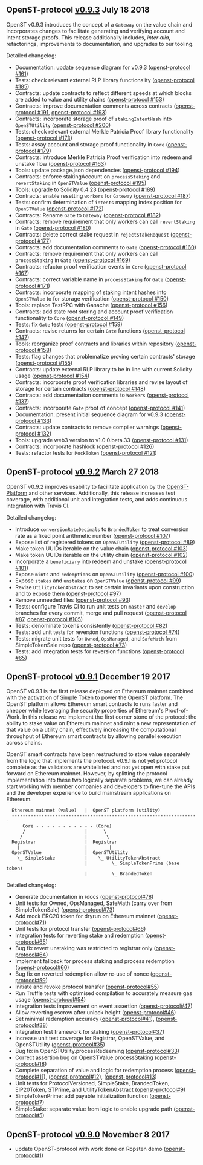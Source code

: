 ## OpenST-protocol [v0.9.3](https://github.com/OpenSTFoundation/openst-protocol/releases/tag/v0.9.3) July 18 2018

OpenST v0.9.3 introduces the concept of a `Gateway` on the value chain and incorporates changes to facilitate generating and verifying account and intent storage proofs. This release additionally includes, _inter alia_, refactorings, improvements to documentation, and upgrades to our tooling.

Detailed changelog:

- Documentation: update sequence diagram for v0.9.3 ([openst-protocol #161](https://github.com/OpenSTFoundation/openst-protocol/pull/161))
- Tests: check relevant external RLP library functionality ([openst-protocol #185](https://github.com/OpenSTFoundation/openst-protocol/pull/185))
- Contracts: update contracts to reflect different speeds at which blocks are added to value and utility chains ([openst-protocol #153](https://github.com/OpenSTFoundation/openst-protocol/pull/153))
- Contracts: improve documentation comments across contracts ([openst-protocol #191](https://github.com/OpenSTFoundation/openst-protocol/pull/191), [openst-protocol #193](https://github.com/OpenSTFoundation/openst-protocol/pull/193))
- Contracts: incorporate storage proof of `stakingIntentHash` into `OpenSTUtility` ([openst-protocol #200](https://github.com/OpenSTFoundation/openst-protocol/pull/200))
- Tests: check relevant external Merkle Patricia Proof library functionality ([openst-protocol #173](https://github.com/OpenSTFoundation/openst-protocol/pull/173))
- Tests: assay account and storage proof functionality in `Core` ([openst-protocol #179](https://github.com/OpenSTFoundation/openst-protocol/pull/179))
- Contracts: introduce Merkle Patricia Proof verification into redeem and unstake flow ([openst-protocol #163](https://github.com/OpenSTFoundation/openst-protocol/pull/163))
- Tools: update package.json dependencies ([openst-protocol #194](https://github.com/OpenSTFoundation/openst-protocol/pull/194))
- Contracts: enforce stakingAccount on `processStaking` and `revertStaking` in `OpenSTValue` ([openst-protocol #195](https://github.com/OpenSTFoundation/openst-protocol/pull/195))
- Tools: upgrade to Solidity 0.4.23 ([openst-protocol #189](https://github.com/OpenSTFoundation/openst-protocol/pull/189))
- Contracts: enable resetting `workers` for `Gateway` ([openst-protocol #187](https://github.com/OpenSTFoundation/openst-protocol/pull/187))
- Tests: confirm determination of `intents` mapping index position for `OpenSTValue` ([openst-protocol #172](https://github.com/OpenSTFoundation/openst-protocol/pull/172))
- Contracts: Rename `Gate` to `Gateway` ([openst-protocol #182](https://github.com/OpenSTFoundation/openst-protocol/pull/182))
- Contracts: remove requirement that only workers can call `revertStaking` in `Gate` ([openst-protocol #180](https://github.com/OpenSTFoundation/openst-protocol/pull/180))
- Contracts: delete correct stake request in `rejectStakeRequest` ([openst-protocol #177](https://github.com/OpenSTFoundation/openst-protocol/pull/177))
- Contracts: add documentation comments to `Gate` ([openst-protocol #160](https://github.com/OpenSTFoundation/openst-protocol/pull/160))
- Contracts: remove requirement that only workers can call `processStaking` in `Gate` ([openst-protocol #169](https://github.com/OpenSTFoundation/openst-protocol/pull/169))
- Contracts: refactor proof verification events in `Core` ([openst-protocol #167](https://github.com/OpenSTFoundation/openst-protocol/pull/167))
- Contracts: correct variable name in `processStaking` for `Gate` ([openst-protocol #171](https://github.com/OpenSTFoundation/openst-protocol/pull/171))
- Contracts: incorporate mapping of staking intent hashes into `OpenSTValue` to for storage verification ([openst-protocol #150](https://github.com/OpenSTFoundation/openst-protocol/pull/150))
- Tools: replace TestRPC with Ganache ([openst-protocol #156](https://github.com/OpenSTFoundation/openst-protocol/pull/156))
- Contracts: add state root storing and account proof verification functionality to `Core` ([openst-protocol #149](https://github.com/OpenSTFoundation/openst-protocol/pull/149))
- Tests: fix `Gate` tests ([openst-protocol #159](https://github.com/OpenSTFoundation/openst-protocol/pull/159))
- Contracts: revise returns for certain `Gate` functions ([openst-protocol #147](https://github.com/OpenSTFoundation/openst-protocol/pull/147))
- Tools: reorganize proof contracts and libraries within repository ([openst-protocol #158](https://github.com/OpenSTFoundation/openst-protocol/pull/158))
- Tests: flag changes that problematize proving certain contracts' storage ([openst-protocol #155](https://github.com/OpenSTFoundation/openst-protocol/pull/155))
- Contracts: update external RLP library to be in line with current Solidity usage ([openst-protocol #154](https://github.com/OpenSTFoundation/openst-protocol/pull/154))
- Contracts: incorporate proof verification libraries and revise layout of storage for certain contracts ([openst-protocol #148](https://github.com/OpenSTFoundation/openst-protocol/pull/148))
- Contracts: add documentation comments to `Workers` ([openst-protocol #137](https://github.com/OpenSTFoundation/openst-protocol/pull/137))
- Contracts: incorporate `Gate` proof of concept ([openst-protocol #141](https://github.com/OpenSTFoundation/openst-protocol/pull/141))
- Documentation: present initial sequence diagram for v0.9.3 ([openst-protocol #133](https://github.com/OpenSTFoundation/openst-protocol/pull/133))
- Contracts: update contracts to remove compiler warnings ([openst-protocol #132](https://github.com/OpenSTFoundation/openst-protocol/pull/132))
- Tools: upgrade web3 version to v1.0.0.beta.33 ([openst-protocol #131](https://github.com/OpenSTFoundation/openst-protocol/pull/131))
- Contracts: incorporate hashlock ([openst-protocol #126](https://github.com/OpenSTFoundation/openst-protocol/pull/126))
- Tests: refactor tests for `MockToken` ([openst-protocol #121](https://github.com/OpenSTFoundation/openst-protocol/pull/121))

## OpenST-protocol [v0.9.2](https://github.com/OpenSTFoundation/openst-protocol/releases/tag/v0.9.2) March 27 2018

OpenST v0.9.2 improves usability to facilitate application by the [OpenST-Platform](https://github.com/OpenSTFoundation/openst-platform) and other services. Additionally, this release increases test coverage, with additional unit and integration tests, and adds continuous integration with Travis CI.

Detailed changelog:

- Introduce `conversionRateDecimals` to `BrandedToken` to treat conversion rate as a fixed point arithmetic number ([openst-protocol #107](https://github.com/OpenSTFoundation/openst-protocol/pull/107))
- Expose list of registered tokens on `OpenSTUtility` ([openst-protocol #89](https://github.com/OpenSTFoundation/openst-protocol/pull/89))
- Make token UUIDs iterable on the value chain ([openst-protocol #103](https://github.com/OpenSTFoundation/openst-protocol/pull/103))
- Make token UUIDs iterable on the utility chain ([openst-protocol #102](https://github.com/OpenSTFoundation/openst-protocol/pull/102))
- Incorporate a `beneficiary` into redeem and unstake ([openst-protocol #101](https://github.com/OpenSTFoundation/openst-protocol/pull/101))
- Expose `mints` and `redemptions` on `OpenSTUtility` ([openst-protocol #100](https://github.com/OpenSTFoundation/openst-protocol/pull/100))
- Expose `stakes` and `unstakes` on `OpenSTValue` ([openst-protocol #99](https://github.com/OpenSTFoundation/openst-protocol/pull/99))
- Revise `UtilityTokenAbstract` to set certain invariants upon construction and to expose them ([openst-protocol #97](https://github.com/OpenSTFoundation/openst-protocol/pull/97)) 
- Remove unneeded files ([openst-protocol #93](https://github.com/OpenSTFoundation/openst-protocol/pull/93))
- Tests: configure Travis CI to run unit tests on `master` and `develop` branches for every commit, merge and pull request ([openst-protocol #87](https://github.com/OpenSTFoundation/openst-protocol/pull/87), [openst-protocol #105](https://github.com/OpenSTFoundation/openst-protocol/pull/105))
- Tests: denominate tokens consistently ([openst-protocol #82](https://github.com/OpenSTFoundation/openst-protocol/pull/82))
- Tests: add unit tests for reversion functions ([openst-protocol #74](https://github.com/OpenSTFoundation/openst-protocol/pull/74))
- Tests: migrate unit tests for `Owned`, `OpsManaged`, and `SafeMath` from SimpleTokenSale repo ([openst-protocol #73](https://github.com/OpenSTFoundation/openst-protocol/pull/73))
- Tests: add integration tests for reversion functions ([openst-protocol #65](https://github.com/OpenSTFoundation/openst-protocol/pull/65))

## OpenST-protocol [v0.9.1](https://github.com/OpenSTFoundation/openst-protocol/releases/tag/v0.9.1) December 19 2017

OpenST v0.9.1 is the first release deployed on Ethereum mainnet combined with the
activation of Simple Token to power the OpenST platform.  The OpenST platform
allows Ethereum smart contracts to runs faster and cheaper while leveraging
the security properties of Ethereum's Proof-of-Work.  In this release we implement
the first corner stone of the protocol: the ability to stake value on Ethereum
mainnet and mint a new representation of that value on a utility chain,
effectively increasing the computational throughput of Ethereum smart contracts
by allowing parallel execution across chains.

OpenST smart contracts have been restructured to store value separately from
the logic that implements the protocol.  v0.9.1 is not yet protocol complete
as the validators are whitelisted and not yet open with stake put forward on
Ethereum mainnet.  However, by splitting the protocol implementation into
these two logically separate problems, we can already start working with
member companies and developers to fine-tune the APIs and the developer
experience to build mainstream applications on Ethereum.

```
  Ethereum mainnet (value)   |  OpenST platform (utility)
  ---------------------------------------------------------------------
      Core - - - - - - - - - - - (Core)
      /                      |      \
     /                       |       \
  Registrar                  |  Registrar
    |                        |        |
  OpenSTValue                |  OpenSTUtility
    \_ SimpleStake           |    \_ UtilityTokenAbstract
                             |         \_ SimpleTokenPrime (base token)
                             |         \_ BrandedToken
```

Detailed changelog:

- Generate documentation in /docs ([openst-protocol#78](https://github.com/OpenSTFoundation/openst-protocol/pull/78))
- Unit tests for Owned, OpsManaged, SafeMath (carry over from SimpleTokenSale) ([openst-protocol#73](https://github.com/OpenSTFoundation/openst-protocol/pull/73))
- Add mock ERC20 token for dryrun on Ethereum mainnet ([openst-protocol#71](https://github.com/OpenSTFoundation/openst-protocol/pull/71))
- Unit tests for protocol transfer ([openst-protocol#66](https://github.com/OpenSTFoundation/openst-protocol/pull/66))
- Integration tests for reverting stake and redemption ([openst-protocol#65](https://github.com/OpenSTFoundation/openst-protocol/pull/65))
- Bug fix revert unstaking was restricted to registrar only ([openst-protocol#64](https://github.com/OpenSTFoundation/openst-protocol/pull/64))
- Implement fallback for process staking and process redemption ([openst-protocol#60](https://github.com/OpenSTFoundation/openst-protocol/pull/60))
- Bug fix on reverted redemption allow re-use of nonce ([openst-protocol#59](https://github.com/OpenSTFoundation/openst-protocol/pull/59))
- Initiate and revoke protocol transfer ([openst-protocol#55](https://github.com/OpenSTFoundation/openst-protocol/pull/55))
- Run Truffle tests with optimised compilation to accurately measure gas usage ([openst-protocol#54](https://github.com/OpenSTFoundation/openst-protocol/pull/54))
- Integration tests improvement on event assertion ([openst-protocol#47](https://github.com/OpenSTFoundation/openst-protocol/pull/47))
- Allow reverting escrow after unlock height ([openst-protocol#46](https://github.com/OpenSTFoundation/openst-protocol/pull/46))
- Set minimal redemption accuracy ([openst-protocol#41](https://github.com/OpenSTFoundation/openst-protocol/pull/41)),  ([openst-protocol#38](https://github.com/OpenSTFoundation/openst-protocol/pull/38))
- Integration test framework for staking ([openst-protocol#37](https://github.com/OpenSTFoundation/openst-protocol/pull/37))
- Increase unit test coverage for Registrar, OpenSTValue, and OpenSTUtility ([openst-protocol#35](https://github.com/OpenSTFoundation/openst-protocol/pull/35))
- Bug fix in OpenSTUtility.processRedeeming ([openst-protocol#33](https://github.com/OpenSTFoundation/openst-protocol/pull/33))
- Correct assertion bug on OpenSTValue.processStaking ([openst-protocol#18](https://github.com/OpenSTFoundation/openst-protocol/pull/18))
- Complete separation of value and logic for redemption process ([openst-protocol#11](https://github.com/OpenSTFoundation/openst-protocol/pull/11)), ([openst-protocol#12](https://github.com/OpenSTFoundation/openst-protocol/pull/12)),  ([openst-protocol#13](https://github.com/OpenSTFoundation/openst-protocol/pull/13))
- Unit tests for ProtocolVersioned, SimpleStake, BrandedToken, EIP20Token, STPrime, and UtilityTokenAbstract ([openst-protocol#9](https://github.com/OpenSTFoundation/openst-protocol/pull/9))
- SimpleTokenPrime: add payable initialization function ([openst-protocol#7](https://github.com/OpenSTFoundation/openst-protocol/pull/7))
- SimpleStake: separate value from logic to enable upgrade path ([openst-protocol#5](https://github.com/OpenSTFoundation/openst-protocol/pull/1))


## OpenST-protocol [v0.9.0](https://github.com/OpenSTFoundation/openst-protocol/releases/tag/v0.9.0) November 8 2017

 - update OpenST-protocol with work done on Ropsten demo ([openst-protocol#1](https://github.com/OpenSTFoundation/openst-protocol/pull/1))
